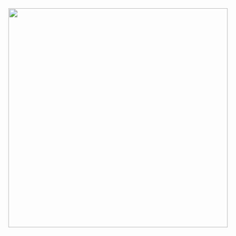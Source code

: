 <img width="440px" align="center" src="https://github-readme-stats.vercel.app/api?username=marcostark&theme=radical&show_icons=true" />
<!--

<h1 align="center">Hi 👋, I'm Marcos Souza</h1>
<h3 align="center">Mobile and Backend developer, Machine-Learning enthusiast. In Love With Flutter!</h3>

<p align="left"> <img src="https://komarev.com/ghpvc/?username=marcostark" alt="marcostark" /> </p>

- 🔭 I’m currently working on **Mobile and Backend developer,**

- 🌱 I’m currently learning **Machine Learning**

- 👯 I’m looking to collaborate on [Sertão Mais Saúde](http://sertaomaissaude.com.br/site/)

- 👨‍💻 All of my projects are available at [http://marcosouza.dev/](http://marcosouza.dev/)

- 💬 Ask me about **Android, Flutter, Spring Boot, Angular**

- 📫 How to reach me **marcosasouza.ti@gmail.com**

<p align="left"><img src="https://devicons.github.io/devicon/devicon.git/icons/android/android-original-wordmark.svg" alt="android" width="40" height="40"/> <img src="https://devicons.github.io/devicon/devicon.git/icons/angularjs/angularjs-original.svg" alt="angularjs" width="40" height="40"/> <img src="https://www.vectorlogo.zone/logos/dartlang/dartlang-icon.svg" alt="dart" width="40" height="40"/> <img src="https://devicons.github.io/devicon/devicon.git/icons/django/django-original.svg" alt="django" width="40" height="40"/> <img src="https://devicons.github.io/devicon/devicon.git/icons/docker/docker-original-wordmark.svg" alt="docker" width="40" height="40"/> <img src="https://www.vectorlogo.zone/logos/firebase/firebase-icon.svg" alt="firebase" width="40" height="40"/> <img src="https://www.vectorlogo.zone/logos/flutterio/flutterio-icon.svg" alt="flutter" width="40" height="40"/> <img src="https://www.vectorlogo.zone/logos/git-scm/git-scm-icon.svg" alt="git" width="40" height="40"/> <img src="https://devicons.github.io/devicon/devicon.git/icons/java/java-original-wordmark.svg" alt="java" width="40" height="40"/> <img src="https://www.vectorlogo.zone/logos/kotlinlang/kotlinlang-icon.svg" alt="kotlin" width="40" height="40"/> <img src="https://devicons.github.io/devicon/devicon.git/icons/linux/linux-original.svg" alt="linux" width="40" height="40"/> <img src="https://devicons.github.io/devicon/devicon.git/icons/mongodb/mongodb-original-wordmark.svg" alt="mongodb" width="40" height="40"/> <img src="https://devicons.github.io/devicon/devicon.git/icons/postgresql/postgresql-original-wordmark.svg" alt="postgresql" width="40" height="40"/> <img src="https://devicons.github.io/devicon/devicon.git/icons/python/python-original.svg" alt="python" width="40" height="40"/> <img src="https://www.vectorlogo.zone/logos/springio/springio-icon.svg" alt="spring" width="40" height="40"/> <img src="https://devicons.github.io/devicon/devicon.git/icons/typescript/typescript-original.svg" alt="typescript" width="40" height="40"/></p><p align="center">
<a href="https://twitter.com/mrcsstark" target="blank"><img align="center" src="https://cdn.jsdelivr.net/npm/simple-icons@3.0.1/icons/twitter.svg" alt="mrcsstark" height="30" width="30" /></a>
<a href="https://linkedin.com/in/marcos-asouza" target="blank"><img align="center" src="https://cdn.jsdelivr.net/npm/simple-icons@3.0.1/icons/linkedin.svg" alt="marcos-asouza" height="30" width="30" /></a>
</p>
